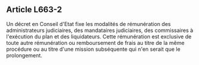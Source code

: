Article L663-2
----
Un décret en Conseil d'Etat fixe les modalités de rémunération des
administrateurs judiciaires, des mandataires judiciaires, des commissaires à
l'exécution du plan et des liquidateurs. Cette rémunération est exclusive de
toute autre rémunération ou remboursement de frais au titre de la même procédure
ou au titre d'une mission subséquente qui n'en serait que le prolongement.
